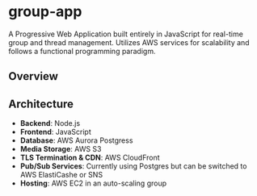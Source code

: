 # group-app
A Progressive Web Application built entirely in JavaScript for real-time group and thread management. Utilizes AWS services for scalability and follows a functional programming paradigm.

## Overview 

## Architecture 
- **Backend**: Node.js
- **Frontend**: JavaScript
- **Database**: AWS Aurora Postgress
- **Media Storage**: AWS S3
- **TLS Termination & CDN**: AWS CloudFront
- **Pub/Sub Services**: Currently using Postgres but can be switched to AWS ElastiCashe or SNS
- **Hosting**: AWS EC2 in an auto-scaling group 
